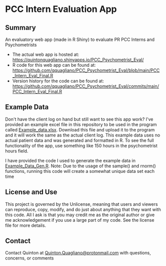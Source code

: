 # PCC Intern Evaluation App

## Summary
An evaluatory web app (made in R Shiny) to evaluate PR PCC Interns and Psychometrists

- The actual web app is hosted at: https://quintonquagliano.shinyapps.io/PCC_Psychometrist_Eval/
- R code for this web app can be found at: https://github.com/qquagliano/PCC_Psychometrist_Eval/blob/main/PCC_Intern_Eval_Final.R
- Version history for the code can be found at: https://github.com/qquagliano/PCC_Psychometrist_Eval/commits/main/PCC_Intern_Eval_Final.R

## Example Data
Don't have the client log on hand but still want to see this app work? I've provided an example excel file in this repository to be used in the program called [Example_data.xlsx](https://github.com/qquagliano/PCC_Intern_Eval/blob/main/Example_data.xlsx?raw=true). Download this fiie and upload it to the program and it will work the same as the actual client log. This example data uses no actual patient data and was generated and formatted in R. To see the full functionality of the app, use something like 150 hours in the psychometrist hours field.

I have provided the code I used to generate the example data in [Example_Data_Gen.R](https://github.com/qquagliano/PCC_Psychometrist_Eval/blob/main/Example_Data_Gen.R). Note: Due to the usage of the sample() and rnorm() functions, running this code will create a somewhat unique data set each time

## License and Use
This project is governed by the Unlicense, meaning that users and viewers can reproduce, copy, modify, and do just about anything that they want with this code. All I ask is that you may credit me as the original author or give me acknowledgement if you use a large part of my code. See the license file for more details.

## Contact
Contact Quinton at Quinton.Quagliano@protonmail.com with questions, concerns, or comments
